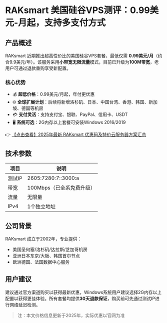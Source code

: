 # RAKsmart 美国硅谷VPS测评：0.99美元-月起，支持多支付方式

## 产品概述
RAKsmart 近期推出超高性价比的美国硅谷VPS套餐，最低仅需 **0.99美元/月**（约合9.9美元/年）。该服务采用**小带宽无限流量**模式，目前已升级为**100M带宽**，老用户可通过退款重购享受新配置。

### 核心优势
- 💰 **超低价格**：0.99美元/月起，年付更优惠
- 🌐 **全球扩展计划**：后续将新增洛杉矶、日本、中国台湾、香港、韩国、新加坡、德国等机房
- 💳 **支付灵活**：支持支付宝、银联、PayPal、信用卡、USDT
- 🖥️ **系统可选**：2G内存以上套餐可安装Windows 2016/2019

👉 [【点击查看】2025年最新 RAKsmart 优惠码及特价云服务器方案汇总](https://bit.ly/raksmart)

## 技术参数
| 项目 | 说明 |
|------|------|
| 测试IP | 2605:7280:7::3000:a |
| 带宽 | 100Mbps（已全系免费升级） |
| 流量 | 无限量 |
| IPv4 | 1个独立地址 |

## 公司背景
RAKsmart 成立于2002年，专业提供：
- 美国圣何塞/洛杉矶/达拉斯/芝加哥机房
- 亚洲日本东京/大阪、韩国首尔节点
- 欧洲德国、法国数据中心服务

## 用户建议
建议通过官方渠道购买以获得最新优惠，Windows系统用户建议选择2G内存以上配置以获得更佳体验。所有套餐均提供**30天退款保证**，购买前可先通过测试IP进行网络延迟检测。

> 注：本文价格信息更新于2025年，实际优惠以官网为准